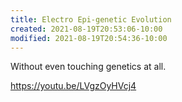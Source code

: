 ```yaml
---
title: Electro Epi-genetic Evolution
created: 2021-08-19T20:53:06-10:00
modified: 2021-08-19T20:54:36-10:00
---
```


Without even touching genetics at all.

https://youtu.be/LVgzOyHVcj4
